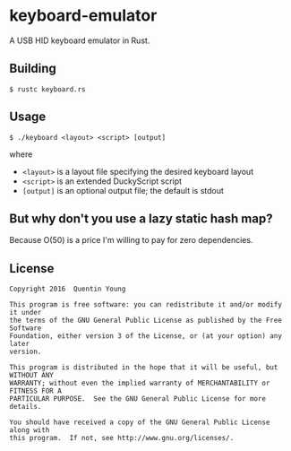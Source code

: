 keyboard-emulator
=================

A USB HID keyboard emulator in Rust.

Building
--------
```
$ rustc keyboard.rs
```

Usage
-----
```
$ ./keyboard <layout> <script> [output]
```

where
* `<layout>` is a layout file specifying the desired keyboard layout
* `<script>` is an extended DuckyScript script
* `[output]` is an optional output file; the default is stdout

But why don't you use a lazy static hash map?
---------------------------------------------
Because O(50) is a price I'm willing to pay for zero dependencies.

License
-------

```
Copyright 2016  Quentin Young

This program is free software: you can redistribute it and/or modify it under
the terms of the GNU General Public License as published by the Free Software
Foundation, either version 3 of the License, or (at your option) any later
version.

This program is distributed in the hope that it will be useful, but WITHOUT ANY
WARRANTY; without even the implied warranty of MERCHANTABILITY or FITNESS FOR A
PARTICULAR PURPOSE.  See the GNU General Public License for more details.

You should have received a copy of the GNU General Public License along with
this program.  If not, see http://www.gnu.org/licenses/.
```
